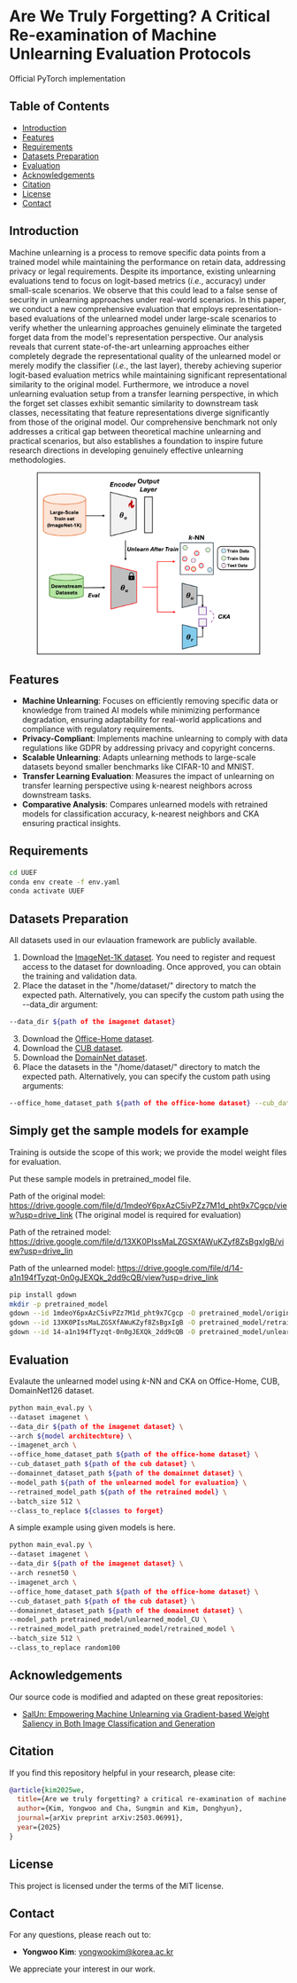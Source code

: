 # Are We Truly Forgetting? A Critical Re-examination of Machine Unlearning Evaluation Protocols

Official PyTorch implementation

## Table of Contents

- [Introduction](#introduction)
- [Features](#features)
- [Requirements](#requirements)
- [Datasets Preparation](#datasets-preparation)
- [Evaluation](#evaluation)
- [Acknowledgements](#acknowledgements)
- [Citation](#citation)
- [License](#license)
- [Contact](#contact)

## Introduction

Machine unlearning is a process to remove specific data points from a trained model while maintaining the performance on retain data, addressing privacy or legal requirements. Despite its importance, existing unlearning evaluations tend to focus on logit-based metrics (*i.e.*, accuracy) under small-scale scenarios. We observe that this could lead to a false sense of security in unlearning approaches under real-world scenarios. In this paper, we conduct a new comprehensive evaluation that employs representation-based evaluations of the unlearned model under large-scale scenarios to verify whether the unlearning approaches genuinely eliminate the targeted forget data from the model's representation perspective. Our analysis reveals that current state-of-the-art unlearning approaches either completely degrade the representational quality of the unlearned model or merely modify the classifier (*i.e.*, the last layer), thereby achieving superior logit-based evaluation metrics while maintaining significant representational similarity to the original model. Furthermore, we introduce a novel unlearning evaluation setup from a transfer learning perspective, in which the forget set classes exhibit semantic similarity to downstream task classes, necessitating that feature representations diverge significantly from those of the original model. Our comprehensive benchmark not only addresses a critical gap between theoretical machine unlearning and practical scenarios, but also establishes a foundation to inspire future research directions in developing genuinely effective unlearning methodologies.

<p align="center"><img src="images/our_framework.png" width="80%"></p>

## Features

- **Machine Unlearning**: Focuses on efficiently removing specific data or knowledge from trained AI models while minimizing performance degradation, ensuring adaptability for real-world applications and compliance with regulatory requirements.
- **Privacy-Compliant**: Implements machine unlearning to comply with data regulations like GDPR by addressing privacy and copyright concerns.
- **Scalable Unlearning**: Adapts unlearning methods to large-scale datasets beyond smaller benchmarks like CIFAR-10 and MNIST.
- **Transfer Learning Evaluation**: Measures the impact of unlearning on transfer learning perspective using k-nearest neighbors across downstream tasks.
- **Comparative Analysis**: Compares unlearned models with retrained models for classification accuracy, k-nearest neighbors and CKA ensuring practical insights.

## Requirements

```bash
cd UUEF
conda env create -f env.yaml
conda activate UUEF
```

## Datasets Preparation

All datasets used in our evlauation framework are publicly available.

1. Download the [ImageNet-1K dataset](https://image-net.org/download.php). You need to register and request access to the dataset for downloading. Once approved, you can obtain the training and validation data.
2. Place the dataset in the "/home/dataset/" directory to match the expected path. Alternatively, you can specify the custom path using the --data_dir argument:
```bash
--data_dir ${path of the imagenet dataset}
```
3. Download the [Office-Home dataset](https://www.hemanthdv.org/officeHomeDataset.html).
4. Download the [CUB dataset](https://www.kaggle.com/datasets/wenewone/cub2002011).
5. Download the [DomainNet dataset](https://ai.bu.edu/M3SDA/#dataset).
6. Place the datasets in the "/home/dataset/" directory to match the expected path. Alternatively, you can specify the custom path using arguments:
```bash
--office_home_dataset_path ${path of the office-home dataset} --cub_dataset_path ${path of the cub dataset} --domainnet_dataset_path ${path of the domainnet dataset}
```

## Simply get the sample models for example

Training is outside the scope of this work; we provide the model weight files for evaluation.

Put these sample models in pretrained_model file.

Path of the original model: https://drive.google.com/file/d/1mdeoY6pxAzC5ivPZz7M1d_pht9x7Cgcp/view?usp=drive_link
(The original model is required for evaluation)

Path of the retrained model: https://drive.google.com/file/d/13XK0PIssMaLZGSXfAWuKZyf8ZsBgxIgB/view?usp=drive_lin

Path of the unlearned model: https://drive.google.com/file/d/14-a1n194fTyzqt-0n0gJEXQk_2dd9cQB/view?usp=drive_link

```bash
pip install gdown
mkdir -p pretrained_model
gdown --id 1mdeoY6pxAzC5ivPZz7M1d_pht9x7Cgcp -O pretrained_model/original_model.pth
gdown --id 13XK0PIssMaLZGSXfAWuKZyf8ZsBgxIgB -O pretrained_model/retrained_model.pth
gdown --id 14-a1n194fTyzqt-0n0gJEXQk_2dd9cQB -O pretrained_model/unlearned_model_CU.pth
```

## Evaluation

Evalaute the unlearned model using *k*-NN and CKA on Office-Home, CUB, DomainNet126 dataset.
```bash
python main_eval.py \
--dataset imagenet \
--data_dir ${path of the imagenet dataset} \
--arch ${model architechture} \
--imagenet_arch \
--office_home_dataset_path ${path of the office-home dataset} \
--cub_dataset_path ${path of the cub dataset} \
--domainnet_dataset_path ${path of the domainnet dataset} \
--model_path ${path of the unlearned model for evaluation} \
--retrained_model_path ${path of the retrained model} \
--batch_size 512 \
--class_to_replace ${classes to forget}
```

A simple example using given models is here.
```bash
python main_eval.py \
--dataset imagenet \
--data_dir ${path of the imagenet dataset} \
--arch resnet50 \
--imagenet_arch \
--office_home_dataset_path ${path of the office-home dataset} \
--cub_dataset_path ${path of the cub dataset} \
--domainnet_dataset_path ${path of the domainnet dataset} \
--model_path pretrained_model/unlearned_model_CU \
--retrained_model_path pretrained_model/retrained_model \
--batch_size 512 \
--class_to_replace random100
```

## Acknowledgements

Our source code is modified and adapted on these great repositories:

- [SalUn: Empowering Machine Unlearning via Gradient-based Weight Saliency in Both Image Classification and Generation](https://github.com/OPTML-Group/Unlearn-Saliency)

## Citation

If you find this repository helpful in your research, please cite:

```bibtex
@article{kim2025we,
  title={Are we truly forgetting? a critical re-examination of machine unlearning evaluation protocols},
  author={Kim, Yongwoo and Cha, Sungmin and Kim, Donghyun},
  journal={arXiv preprint arXiv:2503.06991},
  year={2025}
}
```

## License

This project is licensed under the terms of the MIT license.

## Contact

For any questions, please reach out to:

- **Yongwoo Kim**: [yongwookim@korea.ac.kr](mailto:yongwookim@korea.ac.kr)

We appreciate your interest in our work.

